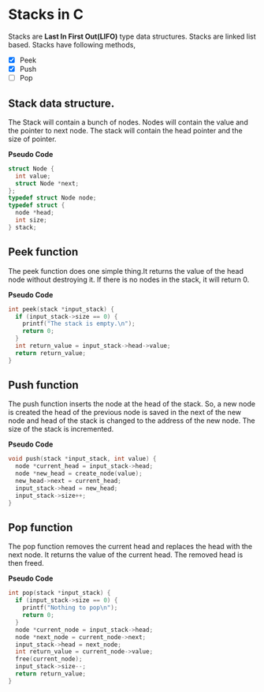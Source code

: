 # Stacks in C
Stacks are __Last In First Out(LIFO)__ type data structures. Stacks are linked list based. Stacks have following methods,

- [x] Peek
- [x] Push
- [ ] Pop

## Stack data structure.
The Stack will contain a bunch of nodes. Nodes will contain the value and the pointer to next node. The stack will contain the head pointer and the size of pointer.

__Pseudo Code__
```c
struct Node {
  int value;
  struct Node *next;
};
typedef struct Node node;
typedef struct {
  node *head;
  int size;
} stack;
```
## Peek function
The peek function does one simple thing.It returns the value of the head node without destroying it. If there is no nodes in the stack, it will return 0.

__Pseudo Code__
```c
int peek(stack *input_stack) {
  if (input_stack->size == 0) {
    printf("The stack is empty.\n");
    return 0;
  }
  int return_value = input_stack->head->value;
  return return_value;
}
```

## Push function
The push function inserts the node at the head of the stack. So, a new node is created the head of the previous node is saved in the next of the new node and head of the stack
is changed to the address of the new node. The size of the stack is incremented.

__Pseudo Code__
```c
void push(stack *input_stack, int value) {
  node *current_head = input_stack->head;
  node *new_head = create_node(value);
  new_head->next = current_head;
  input_stack->head = new_head;
  input_stack->size++;
}
```
## Pop function
The pop function removes the current head and replaces the head with the next node. It returns the value of the current head. The removed head is then freed.

__Pseudo Code__
```c
int pop(stack *input_stack) {
  if (input_stack->size == 0) {
    printf("Nothing to pop\n");
    return 0;
  }
  node *current_node = input_stack->head;
  node *next_node = current_node->next;
  input_stack->head = next_node;
  int return_value = current_node->value;
  free(current_node);
  input_stack->size--;
  return return_value;
}
```
